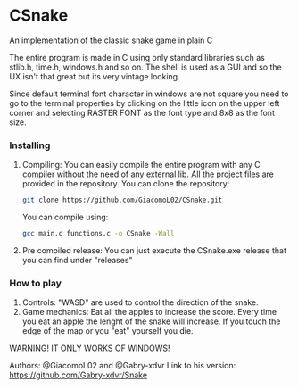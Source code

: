 # CSnake
An implementation of the classic snake game in plain C

The entire program is made in C using only standard libraries such as stlib.h, time.h, windows.h and so on.
The shell is used as a GUI and so the UX isn't that great but its very vintage looking.

Since default terminal font character in windows are not square you need to go to the terminal properties by clicking on the little icon
on the upper left corner and selecting RASTER FONT as the font type and 8x8 as the font size.

### Installing 
1. Compiling:
    You can easily compile the entire program with any C compiler without the need of any external lib.
    All the project files are provided in the repository.
    You can clone the repository:
    
    ```sh
   git clone https://github.com/GiacomoL02/CSnake.git
   ```
    You can compile using:
    
    ```sh
   gcc main.c functions.c -o CSnake -Wall
   ```
2. Pre compiled release:
    You can just execute the CSnake.exe release that you can find under "releases"

### How to play
1. Controls:
    "WASD" are used to control the direction of the snake.
2. Game mechanics:
    Eat all the apples to increase the score.
    Every time you eat an apple the lenght of the snake will increase.
    If you touch the edge of the map or you "eat" yourself you die.
    
WARNING! IT ONLY WORKS OF WINDOWS!

Authors: @GiacomoL02 and @Gabry-xdvr 
Link to his version: https://github.com/Gabry-xdvr/Snake
